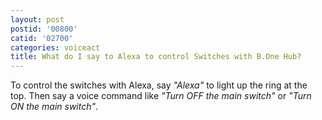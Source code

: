 ```yaml
---
layout: post
postid: '00800'
catid: '02700'
categories: voiceact
title: What do I say to Alexa to control Switches with B.One Hub?
---
```


To control the switches with Alexa, say *"Alexa"* to light up the ring at the top. Then say a voice command like *"Turn OFF the main switch"* or *"Turn ON the main switch"*.  